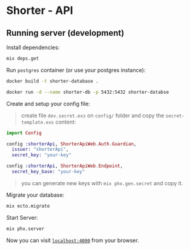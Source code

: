 # Shorter - API

## Running server (development)

Install dependencies:

```bash
mix deps.get
```

Run `postgres` container (or use your postgres instance):

```bash
docker build -t shorter-database .

docker run -d --name shorter-db -p 5432:5432 shorter-databse
```

Create and setup your config file:

> create file `dev.secret.exs` on `config/` folder and copy the `secret-template.exs` content:

```elixir
import Config

config :shorterApi, ShorterApiWeb.Auth.Guardian,
  issuer: "shorterApi",
  secret_key: "your-key"

config :shorterApi, ShorterApiWeb.Endpoint,
  secret_key_base: "your-key"
```

> you can generate new keys with `mix phx.gen.secret` and copy it.

Migrate your database:

```bash
mix ecto.migrate
```

Start Server:

```bash
mix phx.server
```

Now you can visit [`localhost:4000`](http://localhost:4000) from your browser.
